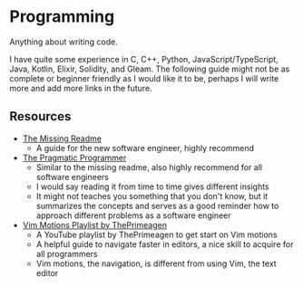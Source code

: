 # Programming

Anything about writing code.

I have quite some experience in C, C++, Python, JavaScript/TypeScript, Java,
Kotlin, Elixir, Solidity, and Gleam. The following guide might not be as
complete or beginner friendly as I would like it to be, perhaps I will write
more and add more links in the future.

## Resources

- [The Missing Readme](https://www.goodreads.com/en/book/show/57271519)
  - A guide for the new software engineer, highly recommend
- [The Pragmatic Programmer](https://www.goodreads.com/en/book/show/4099)
  - Similar to the missing readme, also highly recommend for all software
    engineers
  - I would say reading it from time to time gives different insights
  - It might not teaches you something that you don't know, but it summarizes
    the concepts and serves as a good reminder how to approach different
    problems as a software engineer
- [Vim Motions Playlist by ThePrimeagen](https://www.youtube.com/playlist?list=PLm323Lc7iSW_wuxqmKx_xxNtJC_hJbQ7R)
  - A YouTube playlist by ThePrimeagen to get start on Vim motions
  - A helpful guide to navigate faster in editors, a nice skill to acquire for
    all programmers
  - Vim motions, the navigation, is different from using Vim, the text editor
